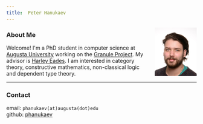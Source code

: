 ```yaml
---
title:  Peter Hanukaev
---
```



<p>
<img src="images/peter_hanukaev_2021-11.jpg"
     style="float:right; width:22%; margin:0 0 0 1.5em;"
     alt="Picture of me" />
</p>

### About Me ###
Welcome!
I'm a PhD student in computer science at
[Augusta University](https://augusta.edu)
working on the
[Granule Project](https://granule-project.github.io).
My advisor is
[Harley Eades](https://metatheorem.org).
I am interested in category theory,
constructive mathematics,
non-classical logic and
dependent type theory.
<!--Currently, I am working on inductive types in [Gerty](https://github.com/granule-project/gerty).-->


*   *   *

### Contact ###

email: `phanukaev(at)augusta(dot)edu`\
github: [phanukaev](https://github.com/phanukaev)
